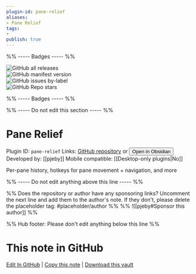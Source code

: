 ```yaml
---
plugin-id: pane-relief
aliases:
- Pane Relief
tags: 
- 
publish: true
---
```


%% ----- Badges ----- %%

![GitHub all releases](https://img.shields.io/github/downloads/pjeby/pane-relief/total?color=573E7A&logo=github&style=for-the-badge)   
![GitHub manifest version](https://img.shields.io/github/manifest-json/v/pjeby/pane-relief?color=573E7A&logo=github&style=for-the-badge)   
![GitHub issues by-label](https://img.shields.io/github/issues/pjeby/pane-relief/help%20wanted?color=573E7A&logo=github&style=for-the-badge)   
![GitHub Repo stars](https://img.shields.io/github/stars/pjeby/pane-relief?color=573E7A&logo=github&style=for-the-badge)

%% ----- Badges ----- %%

%% ----- Do not edit this section ----- %%

# Pane Relief

Plugin ID: `pane-relief`
Links: [GitHub repository](https://github.com/pjeby/pane-relief) or [<button id=HH>Open in Obsidian</button>](obsidian://goto-plugin?id=pane-relief)
Developed by: [[pjeby]]
Mobile compatible: [[Desktop-only plugins|No]]

Per-pane history, hotkeys for pane movement + navigation, and more

%% ----- Do not edit anything above this line ----- %% 

%% Does the repository or author have any sponsoring links? Uncomment the next line and add them to the author's note. If they don't, please delete the placeholder tag: #placeholder/author %%
%% ![[pjeby#Sponsor this author]] %%

%% Hub footer: Please don't edit anything below this line %%

# This note in GitHub

<span class="git-footer">[Edit In GitHub](https://github.dev/obsidian-community/obsidian-hub/blob/main/02%20-%20Community%20Expansions/02.05%20All%20Community%20Expansions/Plugins/pane-relief.md "git-hub-edit-note") | [Copy this note](https://raw.githubusercontent.com/obsidian-community/obsidian-hub/main/02%20-%20Community%20Expansions/02.05%20All%20Community%20Expansions/Plugins/pane-relief.md "git-hub-copy-note") | [Download this vault](https://github.com/obsidian-community/obsidian-hub/archive/refs/heads/main.zip "git-hub-download-vault") </span>